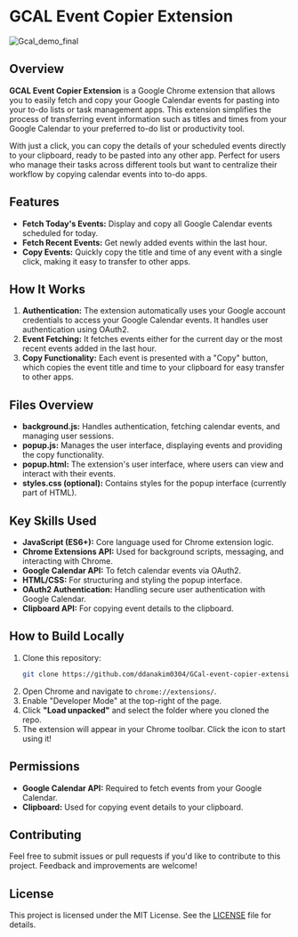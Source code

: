 # GCAL Event Copier Extension
![Gcal_demo_final](https://github.com/user-attachments/assets/b041e84f-5723-44b1-a885-6e5026946b2e)



## Overview
**GCAL Event Copier Extension** is a Google Chrome extension that allows you to easily fetch and copy your Google Calendar events for pasting into your to-do lists or task management apps. This extension simplifies the process of transferring event information such as titles and times from your Google Calendar to your preferred to-do list or productivity tool.

With just a click, you can copy the details of your scheduled events directly to your clipboard, ready to be pasted into any other app. Perfect for users who manage their tasks across different tools but want to centralize their workflow by copying calendar events into to-do apps.

## Features
- **Fetch Today's Events:** Display and copy all Google Calendar events scheduled for today.
- **Fetch Recent Events:** Get newly added events within the last hour.
- **Copy Events:** Quickly copy the title and time of any event with a single click, making it easy to transfer to other apps.

## How It Works
1. **Authentication:** The extension automatically uses your Google account credentials to access your Google Calendar events. It handles user authentication using OAuth2.
2. **Event Fetching:** It fetches events either for the current day or the most recent events added in the last hour.
3. **Copy Functionality:** Each event is presented with a "Copy" button, which copies the event title and time to your clipboard for easy transfer to other apps.

## Files Overview
- **background.js:** Handles authentication, fetching calendar events, and managing user sessions.
- **popup.js:** Manages the user interface, displaying events and providing the copy functionality.
- **popup.html:** The extension's user interface, where users can view and interact with their events.
- **styles.css (optional):** Contains styles for the popup interface (currently part of HTML).

## Key Skills Used
- **JavaScript (ES6+):** Core language used for Chrome extension logic.
- **Chrome Extensions API:** Used for background scripts, messaging, and interacting with Chrome.
- **Google Calendar API:** To fetch calendar events via OAuth2.
- **HTML/CSS:** For structuring and styling the popup interface.
- **OAuth2 Authentication:** Handling secure user authentication with Google Calendar.
- **Clipboard API:** For copying event details to the clipboard.

## How to Build Locally
1. Clone this repository:
    ```bash
    git clone https://github.com/ddanakim0304/GCal-event-copier-extension.git
    ```
2. Open Chrome and navigate to `chrome://extensions/`.
3. Enable "Developer Mode" at the top-right of the page.
4. Click **"Load unpacked"** and select the folder where you cloned the repo.
5. The extension will appear in your Chrome toolbar. Click the icon to start using it!

## Permissions
- **Google Calendar API:** Required to fetch events from your Google Calendar.
- **Clipboard:** Used for copying event details to your clipboard.

## Contributing
Feel free to submit issues or pull requests if you'd like to contribute to this project. Feedback and improvements are welcome!

## License
This project is licensed under the MIT License. See the [LICENSE](LICENSE) file for details.
